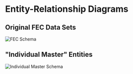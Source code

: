 # Entity-Relationship Diagrams #

## Original FEC Data Sets ##

![FEC Schema](https://user-images.githubusercontent.com/46631789/65343665-5d5f3080-db8a-11e9-85ac-39e0e9a38f85.png)

## "Individual Master" Entities ##

![Individual Master Schema](https://user-images.githubusercontent.com/46631789/65098105-cc1a6f00-d97b-11e9-90d4-bf8dee67aebc.png)

